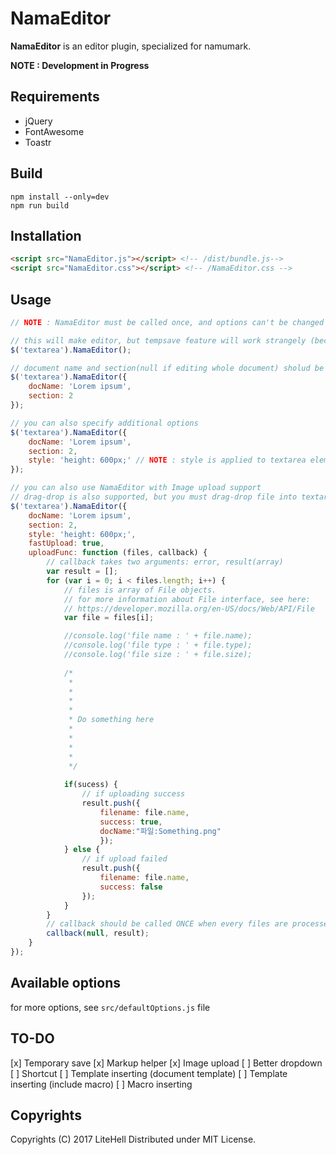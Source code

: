 # NamaEditor
**NamaEditor** is an editor plugin, specialized for namumark.

**NOTE : Development in Progress**

## Requirements
- jQuery
- FontAwesome
- Toastr

## Build
```
npm install --only=dev
npm run build
```

## Installation
```html
<script src="NamaEditor.js"></script> <!-- /dist/bundle.js-->
<script src="NamaEditor.css"></script> <!-- /NamaEditor.css -->
```

## Usage
```javascript
// NOTE : NamaEditor must be called once, and options can't be changed after NamaEditor applied.

// this will make editor, but tempsave feature will work strangely (because document name and section aren't specified).
$('textarea').NamaEditor();

// document name and section(null if editing whole document) sholud be specified
$('textarea').NamaEditor({
    docName: 'Lorem ipsum',
    section: 2
});

// you can also specify additional options
$('textarea').NamaEditor({
    docName: 'Lorem ipsum',
    section: 2,
    style: 'height: 600px;' // NOTE : style is applied to textarea element
});

// you can also use NamaEditor with Image upload support
// drag-drop is also supported, but you must drag-drop file into textarea.
$('textarea').NamaEditor({
    docName: 'Lorem ipsum',
    section: 2,
    style: 'height: 600px;',
    fastUpload: true,
    uploadFunc: function (files, callback) {
        // callback takes two arguments: error, result(array)
        var result = [];
        for (var i = 0; i < files.length; i++) {
            // files is array of File objects.
            // for more information about File interface, see here:
            // https://developer.mozilla.org/en-US/docs/Web/API/File
            var file = files[i];

            //console.log('file name : ' + file.name);
            //console.log('file type : ' + file.type);
            //console.log('file size : ' + file.size);
            
            /*
             *
             *
             *
             *
             * Do something here
             *
             *
             *
             *
             */
            
            if(sucess) {
                // if uploading success
                result.push({
                    filename: file.name, 
                    success: true, 
                    docName:"파일:Something.png"
                    });
            } else {
                // if upload failed
                result.push({
                    filename: file.name,
                    success: false
                });
            }
        }
        // callback should be called ONCE when every files are processed.
        callback(null, result);
    }
});
```

## Available options
for more options, see `src/defaultOptions.js` file

## TO-DO
[x] Temporary save
[x] Markup helper
[x] Image upload
[ ] Better dropdown
[ ] Shortcut
[ ] Template inserting (document template)
[ ] Template inserting (include macro)
[ ] Macro inserting

## Copyrights
Copyrights (C) 2017 LiteHell
Distributed under MIT License.